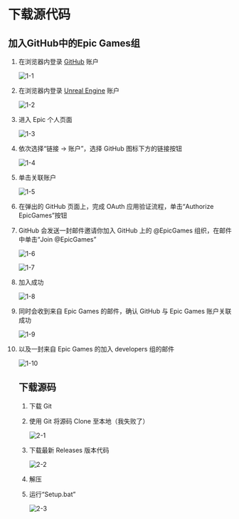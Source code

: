 # 下载源代码

## 加入GitHub中的Epic Games组

1. 在浏览器内登录 [GitHub](https://github.com/) 账户

   ![1-1](.\pic\1-1.png)

2. 在浏览器内登录 [Unreal Engine](https://www.unrealengine.com/zh-CN/) 账户

   ![1-2](.\pic\1-2.png)

3. 进入 Epic 个人页面

   ![1-3](.\pic\1-3.png)

4. 依次选择“链接 -> 账户”，选择 GitHub 图标下方的链接按钮

   ![1-4](.\pic\1-4.png)

5. 单击关联账户

   ![1-5](.\pic\1-5.png)

6. 在弹出的 GitHub 页面上，完成 OAuth 应用验证流程，单击“Authorize EpicGames”按钮

7. GitHub 会发送一封邮件邀请你加入 GitHub 上的 @EpicGames 组织，在邮件中单击“Join @EpicGames”

   ![1-6](.\pic\1-6.png)

   ![1-7](.\pic\1-7.png)

8. 加入成功

   ![1-8](.\pic\1-8.png)

9. 同时会收到来自 Epic Games 的邮件，确认 GitHub 与 Epic Games 账户关联成功

   ![1-9](.\pic\1-9.png)

10. 以及一封来自 Epic Games 的加入 developers 组的邮件

    ![1-10](.\pic\1-10.png)

    ## 下载源码

    1. 下载 Git

    2. 使用 Git 将源码 Clone 至本地（我失败了）

       ![2-1](.\pic\2-1.png)

    3. 下载最新 Releases 版本代码

       ![2-2](.\pic\2-2.png)

    4. 解压

    5. 运行“Setup.bat”

       ![2-3](.\pic\2-3.png)